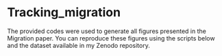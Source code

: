# Tracking_migration
The provided codes were used to generate all figures presented in the Migration paper. You can reproduce these figures using the scripts below and the dataset available in my Zenodo repository.
